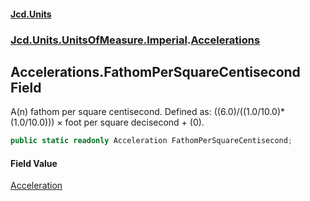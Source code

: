 #### [Jcd.Units](index.md 'index')
### [Jcd.Units.UnitsOfMeasure.Imperial](Jcd.Units.UnitsOfMeasure.Imperial.md 'Jcd.Units.UnitsOfMeasure.Imperial').[Accelerations](Accelerations.md 'Jcd.Units.UnitsOfMeasure.Imperial.Accelerations')

## Accelerations.FathomPerSquareCentisecond Field

A(n) fathom per square centisecond. Defined as: ((6.0)/((1.0/10.0)*(1.0/10.0))) × foot per square decisecond + (0).

```csharp
public static readonly Acceleration FathomPerSquareCentisecond;
```

#### Field Value
[Acceleration](Acceleration.md 'Jcd.Units.UnitTypes.Acceleration')